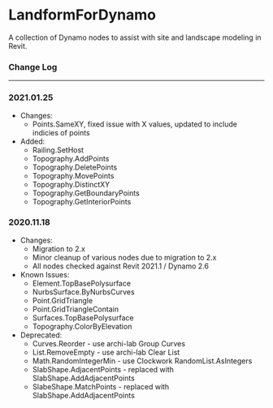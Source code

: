 # LandformForDynamo
A collection of Dynamo nodes to assist with site and landscape modeling in Revit.

### Change Log
------
### 2021.01.25
- Changes:
  - Points.SameXY, fixed issue with X values, updated to include indicies of points
- Added:
  - Railing.SetHost
  - Topography.AddPoints
  - Topography.DeletePoints
  - Topography.MovePoints
  - Topography.DistinctXY
  - Topography.GetBoundaryPoints
  - Topography.GetInteriorPoints
### 2020.11.18
- Changes:
  - Migration to 2.x
  - Minor cleanup of various nodes due to migration to 2.x
  - All nodes checked against Revit 2021.1 / Dynamo 2.6
- Known Issues:
  - Element.TopBasePolysurface
  - NurbsSurface.ByNurbsCurves
  - Point.GridTriangle
  - Point.GridTriangleContain
  - Surfaces.TopBasePolysurface
  - Topography.ColorByElevation
- Deprecated:
  - Curves.Reorder - use archi-lab Group Curves
  - List.RemoveEmpty - use archi-lab Clear List
  - Math.RandomIntegerMin - use Clockwork RandomList.AsIntegers
  - SlabShape.AdjacentPoints - replaced with SlabShape.AddAdjacentPoints
  - SlabeShape.MatchPoints - replaced with SlabShape.AddAdjacentPoints
